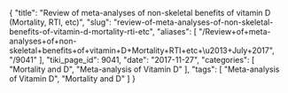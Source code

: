 {
    "title": "Review of meta-analyses of non-skeletal benefits of vitamin D (Mortality, RTI, etc)",
    "slug": "review-of-meta-analyses-of-non-skeletal-benefits-of-vitamin-d-mortality-rti-etc",
    "aliases": [
        "/Review+of+meta-analyses+of+non-skeletal+benefits+of+vitamin+D+Mortality+RTI+etc+\u2013+July+2017",
        "/9041"
    ],
    "tiki_page_id": 9041,
    "date": "2017-11-27",
    "categories": [
        "Mortality and D",
        "Meta-analysis of Vitamin D"
    ],
    "tags": [
        "Meta-analysis of Vitamin D",
        "Mortality and D"
    ]
}